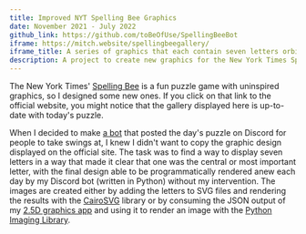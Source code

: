 ```yaml
---
title: Improved NYT Spelling Bee Graphics
date: November 2021 - July 2022
github_link: https://github.com/toBeOfUse/SpellingBeeBot
iframe: https://mitch.website/spellingbeegallery/
iframe_title: A series of graphics that each contain seven letters orbiting around one central letter.
description: A project to create new graphics for the New York Times Spelling Bee puzzle.
---
```


The New York Times' [Spelling Bee](https://www.nytimes.com/puzzles/spelling-bee) is a fun puzzle game with uninspired graphics, so I designed some new ones. If you click on that link to the official website, you might notice that the gallery displayed here is up-to-date with today's puzzle.

When I decided to make [a bot](#discord) that posted the day's puzzle on Discord for people to take swings at, I knew I didn't want to copy the graphic design displayed on the official site. The task was to find a way to display seven letters in a way that made it clear that one was the central or most important letter, with the final design able to be programmatically rendered anew each day by my Discord bot (written in Python) without my intervention. The images are created either by adding the letters to SVG files and rendering the results with the [CairoSVG](https://cairosvg.org/) library or by consuming the JSON output of my [2.5D graphics app](#perspective) and using it to render an image with the [Python Imaging Library](https://python-pillow.org/).
